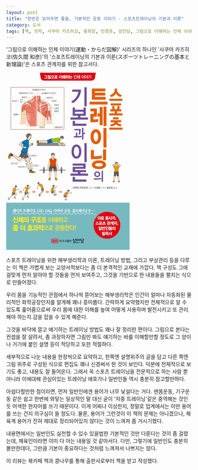 ```yaml
---
layout: post
title: "한번은 읽어두면 좋을, 기본적인 운동 이야기 - 스포츠트레이닝의 기본과 이론"
category: 도서
tags: [책, 의학, 사쿠마 카즈히코, 홍희정, 민경훈, 성안당, 그림으로 이해하는 인체 이야기, 북카페 책과 콩나무, 서평]
---
```


'그림으로 이해하는 인체 이야기(運動・からだ図解)' 시리즈의 하나인
'사쿠마 카즈히코(佐久間 和彦)'의
'스포츠트레이닝의 기본과 이론(スポーツトレーニングの基本と新理論)'은
스포츠 관계자를 위한 참고서다.

![표지](/images/undo-karada-zukai-sports-training-no-kihon-to-shiriron-book-h480.jpg)

스포츠 트레이닝을 위한 해부생리학과 이론, 트레이닝 방법, 그리고 부상관리 등을 다루는 이 책은
가볍게 보는 교양서적보다는 좀 더 본격적인 교재에 가깝다.
책 구성도 그에 걸맞게 먼저 알아야 할 것들을 먼저 보여주고,
그것을 기반으로 한 내용들을 펼치는 식으로 만들어졌다.

우리 몸을 기능적인 관점에서 하나씩 뜯어보는 해부생리학은
인간이 얼마나 자동화된 물리적인 화학공장인지를 알게해 꽤나 흥미롭다.
간략하게 요약했지만 전체적으로 알 수 있도록 훑어줌으로써
우리 몸에 대한 이해를 높여
어떻게 사용하며 발전시키고 또 관리해야 하는지 감을 잡을 수 있게 해준다.

그것을 바닥에 깔고 얘기하는 트레이닝 방법도 꽤나 잘 정리한 편이다.
그림으로 본다는 컨셉을 잘 살려서,
좀 과장하자면 그림만 봐도 얘기하는 바를 이해할만할 정도로
그 양이나 거기에 붙인 설명 등이 적당하고 또한 적절하다.

세부적으로 나눈 내용을 한장씩으로 요약하고,
한쪽엔 설명위주의 글을 담고
다른 쪽엔 그림 위주로 구성된 식으로
편집도 꽤나 신경써서 한 것이 보인다.
덕분에 전체적으로 보기도 좋고, 내용도 잘 들어온다.
그래서 꼭 스포츠 트레이닝을 전문적으로 하는 사람 뿐 아니라
이에대해 관심이있는 트레이닝 애호가나
일반인들 역시 충분히 참고할만하다.

아쉽다할만한 점이라면,
먼저 일반인에겐 용어가 너무 낯설다는 거다.
맨몸운동, 기구운동 같은 쉽고 한번에 와닿는 일상적인 말 대신
굳이 '자중 트레이닝'같은 중역해논 것인 듯 어색한 한자어를 쓰기 때문이다.
이게 어찌나 이상한지, 정말로 업계에서는 이딴 용어를 쓰는 건지 의구심이 들 정도다.
물론, 용어가 그런것이 이 책의 문제는 아니겠으나,
체육계 용어가 전혀 제대로 정리되어있지 않다는 것이 느껴져 좀 거시기했다.

내용면에서는 일반인도 실천할 수 있수 있을법한 기본적인 것만 다룬다는 것이 좀 걸렸는데,
체육인이라면 이미 다 아는 내용일 것 같아서다.
다만, 그렇기에 일반인도 충분히 볼만한데다,
그만큼 기본이 중요하다는 것처럼 느껴져서 나쁘지는 않다.



<div class="im im-info">
이 리뷰는 북카페 책과 콩나무를 통해 출판사로부터 책을 받고 작성했다.
</div>
